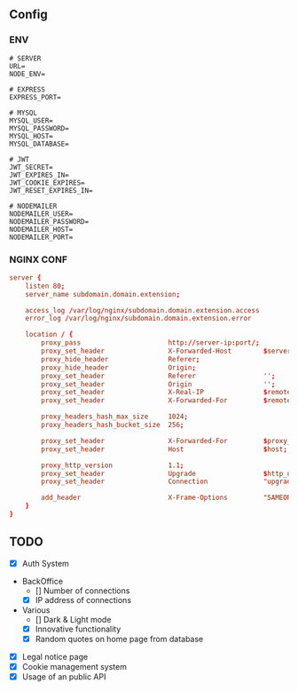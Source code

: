 ## Config
### ENV
```env
# SERVER
URL=
NODE_ENV=

# EXPRESS
EXPRESS_PORT=

# MYSQL
MYSQL_USER=
MYSQL_PASSWORD=
MYSQL_HOST=
MYSQL_DATABASE=

# JWT
JWT_SECRET=
JWT_EXPIRES_IN=
JWT_COOKIE_EXPIRES=
JWT_RESET_EXPIRES_IN=

# NODEMAILER
NODEMAILER_USER=
NODEMAILER_PASSWORD=
NODEMAILER_HOST=
NODEMAILER_PORT=
```

### NGINX CONF
```conf
server {
	listen 80;
	server_name subdomain.domain.extension;

	access_log /var/log/nginx/subdomain.domain.extension.access
	error_log /var/log/nginx/subdomain.domain.extension.error

	location / {
		proxy_pass						http://server-ip:port/;
		proxy_set_header				X-Forwarded-Host		$server_name:$server_port;
		proxy_hide_header				Referer;
		proxy_hide_header				Origin;
		proxy_set_header				Referer					'';
		proxy_set_header				Origin					'';
		proxy_set_header				X-Real-IP				$remote_addr;
		proxy_set_header				X-Forwarded-For			$remote_addr;

		proxy_headers_hash_max_size		1024;
		proxy_headers_hash_bucket_size	256;

		proxy_set_header				X-Forwarded-For			$proxy_add_x_forwarded_for;
		proxy_set_header				Host					$host;

		proxy_http_version				1.1;
		proxy_set_header				Upgrade					$http_upgrade;
		proxy_set_header				Connection				"upgrade";

		add_header						X-Frame-Options			"SAMEORIGIN";
	}
}
```

## TODO
 - [X] Auth System
 - BackOffice
    - [] Number of connections
    - [X] IP address of connections
 - Various
    - [] Dark & Light mode
    - [X] Innovative functionality
    - [X] Random quotes on home page from database
 - [X] Legal notice page
 - [X] Cookie management system
 - [X] Usage of an public API